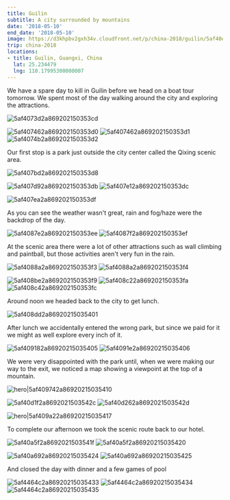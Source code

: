 ```yaml
---
title: Guilin
subtitle: A city surrounded by mountains
date: '2018-05-10'
end_date: '2018-05-10'
image: https://d3khpbv2gxh34v.cloudfront.net/p/china-2018/guilin/5af40e102a86920215035430.jpg
trip: china-2018
locations:
- title: Guilin, Guangxi, China
  lat: 25.234479
  lng: 110.17995300000007
---
```


We have a spare day to kill in Guilin before we head on a boat tour tomorrow. We spent most of the day walking around the city and exploring the attractions. 

![5af4073d2a869202150353cd](https://d3khpbv2gxh34v.cloudfront.net/p/china-2018/guilin/5af407422a869202150353cf.jpg "1.5")

![5af407462a869202150353d0](https://d3khpbv2gxh34v.cloudfront.net/p/china-2018/guilin/5af4074b2a869202150353d3.jpg "1.5")
![5af407462a869202150353d1](https://d3khpbv2gxh34v.cloudfront.net/p/china-2018/guilin/5af4074d2a869202150353d4.jpg "1.5")
![5af4074b2a869202150353d2](https://d3khpbv2gxh34v.cloudfront.net/p/china-2018/guilin/5af4074f2a869202150353d5.jpg "1.5")

Our first stop is a park just outside the city center called the Qixing scenic area.

![5af407bd2a869202150353d8](https://d3khpbv2gxh34v.cloudfront.net/p/china-2018/guilin/5af407c22a869202150353d9.jpg "1.5")

![5af407d92a869202150353db](https://d3khpbv2gxh34v.cloudfront.net/p/china-2018/guilin/5af407e42a869202150353dd.jpg "1.5")
![5af407e12a869202150353dc](https://d3khpbv2gxh34v.cloudfront.net/p/china-2018/guilin/5af407ec2a869202150353e0.jpg "1.5")

![5af407ea2a869202150353df](https://d3khpbv2gxh34v.cloudfront.net/p/china-2018/guilin/5af407f12a869202150353e2.jpg "1.5")

As you can see the weather wasn't great, rain and fog/haze were the backdrop of the day.

![5af4087e2a869202150353ee](https://d3khpbv2gxh34v.cloudfront.net/p/china-2018/guilin/5af408832a869202150353f0.jpg "0.667")
![5af4087f2a869202150353ef](https://d3khpbv2gxh34v.cloudfront.net/p/china-2018/guilin/5af408852a869202150353f2.jpg "1.5")

At the scenic area there were a lot of other attractions such as wall climbing and paintball, but those activities aren't very fun in the rain.

![5af4088a2a869202150353f3](https://d3khpbv2gxh34v.cloudfront.net/p/china-2018/guilin/5af4088f2a869202150353f6.jpg "1.5")
![5af4088a2a869202150353f4](https://d3khpbv2gxh34v.cloudfront.net/p/china-2018/guilin/5af4088f2a869202150353f7.jpg "1.059")

![5af408be2a869202150353f9](https://d3khpbv2gxh34v.cloudfront.net/p/china-2018/guilin/5af408c32a869202150353fb.jpg "1.254")
![5af408c22a869202150353fa](https://d3khpbv2gxh34v.cloudfront.net/p/china-2018/guilin/5af408c72a869202150353fd.jpg "1.5")
![5af408c42a869202150353fc](https://d3khpbv2gxh34v.cloudfront.net/p/china-2018/guilin/5af408c92a869202150353ff.jpg "1.5")

Around noon we headed back to the city to get lunch.

![5af408dd2a86920215035401](https://d3khpbv2gxh34v.cloudfront.net/p/china-2018/guilin/5af408e12a86920215035402.jpg "1.5")

After lunch we accidentally entered the wrong park, but since we paid for it we might as well explore every inch of it.

![5af409182a86920215035405](https://d3khpbv2gxh34v.cloudfront.net/p/china-2018/guilin/5af4091f2a86920215035407.jpg "1.5")
![5af4091e2a86920215035406](https://d3khpbv2gxh34v.cloudfront.net/p/china-2018/guilin/5af409252a86920215035408.jpg "1.5")

We were very disappointed with the park until, when we were making our way to the exit, we noticed a map showing a viewpoint at the top of a mountain.

![hero|5af409742a86920215035410](https://d3khpbv2gxh34v.cloudfront.net/p/china-2018/guilin/5af409742a86920215035410.jpg "1.5")

![5af40d1f2a8692021503542c](https://d3khpbv2gxh34v.cloudfront.net/p/china-2018/guilin/5af40d702a8692021503542e.jpg "1.5")
![5af40d262a8692021503542d](https://d3khpbv2gxh34v.cloudfront.net/p/china-2018/guilin/5af40d922a8692021503542f.jpg "0.667")

![hero|5af409a22a86920215035417](https://d3khpbv2gxh34v.cloudfront.net/p/china-2018/guilin/5af409a22a86920215035417.jpg "4.418")

To complete our afternoon we took the scenic route back to our hotel.

![5af40a5f2a8692021503541f](https://d3khpbv2gxh34v.cloudfront.net/p/china-2018/guilin/5af40a632a86920215035421.jpg "1.5")
![5af40a5f2a86920215035420](https://d3khpbv2gxh34v.cloudfront.net/p/china-2018/guilin/5af40a672a86920215035423.jpg "1.5")

![5af40a692a86920215035424](https://d3khpbv2gxh34v.cloudfront.net/p/china-2018/guilin/5af40a752a86920215035427.jpg "1.5")
![5af40a692a86920215035425](https://d3khpbv2gxh34v.cloudfront.net/p/china-2018/guilin/5af40a6a2a86920215035426.jpg "1.5")

And closed the day with dinner and a few games of pool

![5af4464c2a86920215035433](https://d3khpbv2gxh34v.cloudfront.net/p/china-2018/guilin/5af446512a86920215035436.jpg "1.5")
![5af4464c2a86920215035434](https://d3khpbv2gxh34v.cloudfront.net/p/china-2018/guilin/5af446522a86920215035437.jpg "2.146")
![5af4464c2a86920215035435](https://d3khpbv2gxh34v.cloudfront.net/p/china-2018/guilin/5af446522a86920215035438.jpg "1.234")

